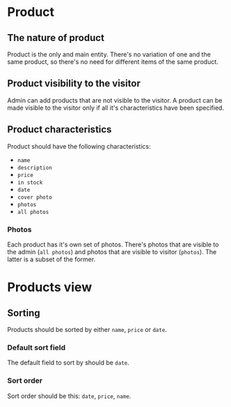 # Product
## The nature of product
Product is the only and main entity. There's no variation of one and the same product, so there's no need for different items of the same product. 

## Product visibility to the visitor
Admin can add products that are not visible to the visitor. A product can be made visible to the visitor only if all it's characteristics have been specified.

## Product characteristics
Product should have the following characteristics:
* `name`
* `description`
* `price`
* `in stock`
* `date`
* `cover photo`
* `photos`
* `all photos`

### Photos
Each product has it's own set of photos. There's photos that are visible to the admin (`all photos`) and photos that are visible to visitor (`photos`). The latter is a subset of the former. 

# Products view
## Sorting
Products should be sorted by either `name`, `price` or `date`.

### Default sort field
The default field to sort by should be `date`.

### Sort order
Sort order should be this: `date`, `price`, `name`.